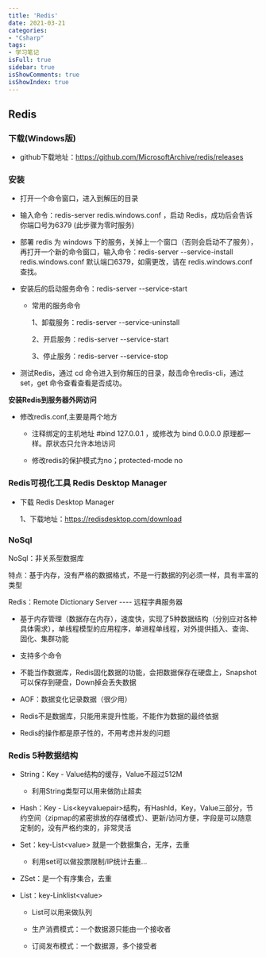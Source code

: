 ```yaml
---
title: 'Redis'
date: 2021-03-21
categories:
- "Csharp"
tags:
- 学习笔记
isFull: true 
sidebar: true
isShowComments: true
isShowIndex: true
---
```


## Redis


### 下载(Windows版)

- github下载地址：https://github.com/MicrosoftArchive/redis/releases
### 安装

- 打开一个命令窗口，进入到解压的目录

- 输入命令：redis-server redis.windows.conf ，启动 Redis，成功后会告诉你端口号为6379 (此步骤为零时服务)

- 部署 redis 为 windows 下的服务，关掉上一个窗口（否则会启动不了服务），再打开一个新的命令窗口，输入命令：redis-server --service-install redis.windows.conf 默认端口6379，如需更改，请在 redis.windows.conf 查找。

- 安装后的启动服务命令：redis-server --service-start

   - 常用的服务命令

      1、卸载服务：redis-server --service-uninstall

      2、开启服务：redis-server --service-start

      3、停止服务：redis-server --service-stop

- 测试Redis，通过 cd 命令进入到你解压的目录，敲击命令redis-cli，通过set，get 命令查看查看是否成功。

**安装Redis到服务器外网访问**

- 修改redis.conf,主要是两个地方

   - 注释绑定的主机地址 #bind 127.0.0.1 ，或修改为 bind 0.0.0.0 原理都一样。原状态只允许本地访问

   - 修改redis的保护模式为no；protected-mode no

### Redis可视化工具 Redis Desktop Manager

- 下载 Redis Desktop Manager

   1、下载地址：https://redisdesktop.com/download

### NoSql

NoSql：非关系型数据库

特点：基于内存，没有严格的数据格式，不是一行数据的列必须一样，具有丰富的类型

Redis：Remote Dictionary Server ---- 远程字典服务器

- 基于内存管理（数据存在内存），速度快，实现了5种数据结构（分别应对各种具体需求），单线程模型的应用程序，单进程单线程，对外提供插入、查询、固化、集群功能

- 支持多个命令

- 不能当作数据库，Redis固化数据的功能，会把数据保存在硬盘上，Snapshot可以保存到硬盘，Down掉会丢失数据

- AOF：数据变化记录数据（很少用）

- Redis不是数据库，只能用来提升性能，不能作为数据的最终依据

- Redis的操作都是原子性的，不用考虑并发的问题

### Redis 5种数据结构

- String：Key - Value结构的缓存，Value不超过512M

   - 利用String类型可以用来做防止超卖

- Hash：Key - Lis\<keyvaluepair\>结构，有HashId，Key，Value三部分，节约空间（zipmap的紧密排放的存储模式）、更新/访问方便，字段是可以随意定制的，没有严格约束的，非常灵活

- Set：key-List\<value\> 就是一个数据集合，无序，去重

   - 利用set可以做投票限制/IP统计去重...

- ZSet：是一个有序集合，去重

- List：key-Linklist\<value\>

   - List可以用来做队列

   - 生产消费模式：一个数据源只能由一个接收者

   - 订阅发布模式：一个数据源，多个接受者
